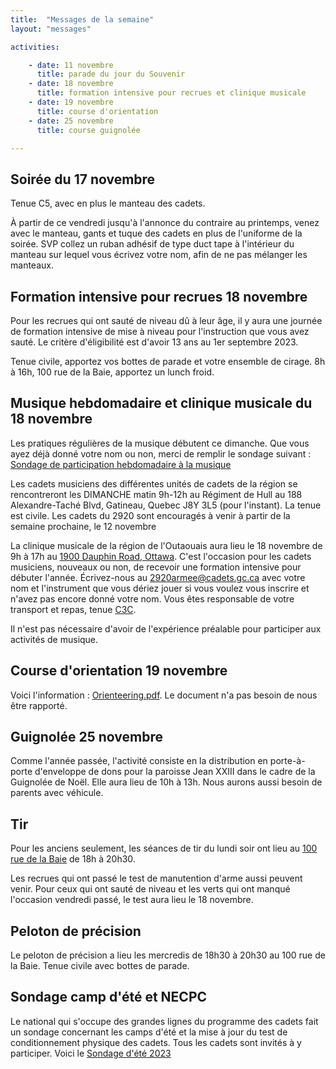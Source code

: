 ```yaml
---
title:  "Messages de la semaine"
layout: "messages"

activities: 

    - date: 11 novembre
      title: parade du jour du Souvenir
    - date: 18 novembre
      title: formation intensive pour recrues et clinique musicale
    - date: 19 novembre
      title: course d'orientation
    - date: 25 novembre
      title: course guignolée

---
```

## Soirée du 17 novembre

Tenue C5, avec en plus le manteau des cadets.

À partir de ce vendredi jusqu'à l'annonce du contraire au printemps, venez avec le manteau, gants et tuque des cadets en plus de l'uniforme de la soirée. SVP collez un ruban adhésif de type duct tape à l'intérieur du manteau sur lequel vous écrivez votre nom, afin de ne pas mélanger les manteaux.

## Formation intensive pour recrues 18 novembre

Pour les recrues qui ont sauté de niveau dû à leur âge, il y aura une journée de formation intensive de mise à niveau pour l'instruction que vous avez sauté. Le critère d'éligibilité est d'avoir 13 ans au 1er septembre 2023. 

Tenue civile, apportez vos bottes de parade et votre ensemble de cirage. 8h à 16h, 100 rue de la Baie, apportez un lunch froid.

## Musique hebdomadaire et clinique musicale du 18 novembre

Les pratiques régulières de la musique débutent ce dimanche. Que vous ayez déjà donné votre nom ou non, merci de remplir le sondage suivant : [Sondage de participation hebdomadaire à la musique](https://forms.office.com/Pages/ResponsePage.aspx?id=-2oSqwzmL062z8c1DHbchOLv_dk-t_dHo8OkX3uOiO1UOUFVVVJTRUxBRVFEMElFOExaRFA0RFlGUyQlQCN0PWcu)

Les cadets musiciens des différentes unités de cadets de la région se rencontreront les DIMANCHE matin 9h-12h au Régiment de Hull au 188 Alexandre-Taché Blvd, Gatineau, Quebec J8Y 3L5 (pour l'instant). La tenue est civile. 
Les cadets du 2920 sont encouragés à venir à partir de la semaine prochaine, le 12 novembre

La clinique musicale de la région de l'Outaouais aura lieu le 18 novembre de 9h à 17h au [1900 Dauphin Road, Ottawa](https://maps.app.goo.gl/R4ChrHnirSbvJaXa6). C'est l'occasion pour les cadets musiciens, nouveaux ou non, de recevoir une formation intensive pour débuter l'année. Écrivez-nous au <2920armee@cadets.gc.ca> avec votre nom et l'instrument que vous dériez jouer si vous voulez vous inscrire et n'avez pas encore donné votre nom. Vous êtes responsable de votre transport et repas, tenue [C3C](https://www.cc2920.ca/docs/ressources/guide_uniforme.v3.pdf).

Il n'est pas nécessaire d'avoir de l'expérience préalable pour participer aux activités de musique.

## Course d'orientation 19 novembre

Voici l'information : [Orienteering.pdf](https://1drv.ms/b/s!AkTIfKmoB8nugfwPNPP-LMF-fjU1lA?e=CVoJth). 
Le document n'a pas besoin de nous être rapporté.

## Guignolée 25 novembre

Comme l'année passée, l'activité consiste en la distribution en porte-à-porte d'enveloppe de dons pour la paroisse Jean XXIII dans le cadre de la Guignolée de Noël. Elle aura lieu de 10h à 13h. Nous aurons aussi besoin de parents avec véhicule.

## Tir

Pour les anciens seulement, les séances de tir du lundi soir ont lieu au [100 rue de la Baie](/information/comment-nous-rejoindre/) de 18h à 20h30.

Les recrues qui ont passé le test de manutention d'arme aussi peuvent venir. Pour ceux qui ont sauté de niveau et les verts qui ont manqué l'occasion vendredi passé, le test aura lieu le 18 novembre.

## Peloton de précision

Le peloton de précision a lieu les mercredis de 18h30 à 20h30 au 100 rue de la Baie. Tenue civile avec bottes de parade.

## Sondage camp d'été et NECPC

Le national qui s'occupe des grandes lignes du programme des cadets fait un sondage concernant les camps d'été et la mise à jour du test de conditionnement physique des cadets. Tous les cadets sont invités à y participer. Voici le [Sondage d'été 2023](https://interceptum.com/si/fr/6702493)
